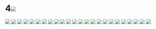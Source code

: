# 4![](../img/4/00000001.jpg)
![](../img/4/00000002.jpg)
![](../img/4/00000003.jpg)
![](../img/4/00000004.jpg)
![](../img/4/00000005.jpg)
![](../img/4/00000006.jpg)
![](../img/4/00000007.jpg)
![](../img/4/00000008.jpg)
![](../img/4/00000009.jpg)
![](../img/4/00000010.jpg)
![](../img/4/00000011.jpg)
![](../img/4/00000012.jpg)
![](../img/4/00000013.jpg)
![](../img/4/00000014.jpg)
![](../img/4/00000015.jpg)
![](../img/4/00000016.jpg)
![](../img/4/00000017.jpg)
![](../img/4/00000018.jpg)
![](../img/4/00000019.jpg)
![](../img/4/00000020.jpg)
![](../img/4/00000021.jpg)
![](../img/4/00000022.jpg)
![](../img/4/00000023.jpg)
![](../img/4/00000024.jpg)
![](../img/4/00000025.jpg)
